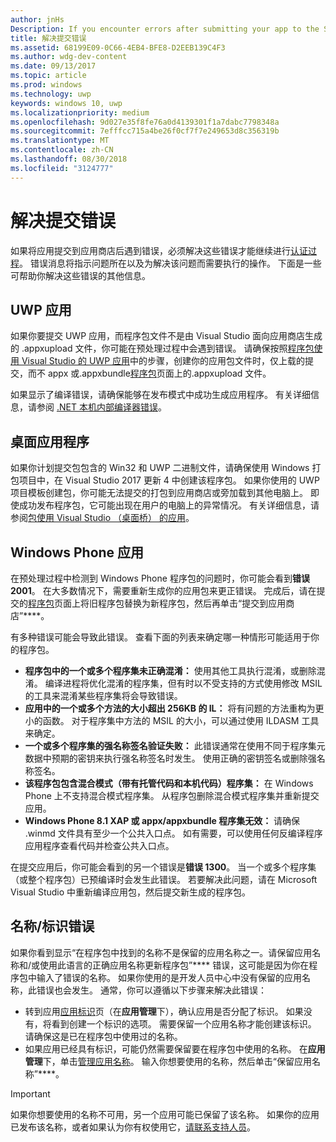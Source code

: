 ```yaml
---
author: jnHs
Description: If you encounter errors after submitting your app to the Store, you must resolve them in order to continue the certification process.
title: 解决提交错误
ms.assetid: 68199E09-0C66-4EB4-BFE8-D2EEB139C4F3
ms.author: wdg-dev-content
ms.date: 09/13/2017
ms.topic: article
ms.prod: windows
ms.technology: uwp
keywords: windows 10, uwp
ms.localizationpriority: medium
ms.openlocfilehash: 9d027e35f8fe76a0d4139301f1a7dabc7798348a
ms.sourcegitcommit: 7efffcc715a4be26f0cf7f7e249653d8c356319b
ms.translationtype: MT
ms.contentlocale: zh-CN
ms.lasthandoff: 08/30/2018
ms.locfileid: "3124777"
---
```

# <a name="resolve-submission-errors"></a>解决提交错误

如果将应用提交到应用商店后遇到错误，必须解决这些错误才能继续进行[认证过程](the-app-certification-process.md)。 错误消息将指示问题所在以及为解决该问题而需要执行的操作。 下面是一些可帮助你解决这些错误的其他信息。

## <a name="uwp-apps"></a>UWP 应用

如果你要提交 UWP 应用，而程序包文件不是由 Visual Studio 面向应用商店生成的 .appxupload 文件，你可能在预处理过程中会遇到错误。 请确保按照[程序包使用 Visual Studio 的 UWP 应用](../packaging/packaging-uwp-apps.md)中的步骤，创建你的应用包文件时，仅上载的提交，而不 appx 或.appxbundle[程序包](upload-app-packages.md)页面上的.appxupload 文件。

如果显示了编译错误，请确保能够在发布模式中成功生成应用程序。 有关详细信息，请参阅 [.NET 本机内部编译器错误](http://go.microsoft.com/fwlink/p/?LinkID=613098)。

## <a name="desktop-application"></a>桌面应用程序

如果你计划提交包包含的 Win32 和 UWP 二进制文件，请确保使用 Windows 打包项目中，在 Visual Studio 2017 更新 4 中创建该程序包。 如果你使用的 UWP 项目模板创建包，你可能无法提交的打包到应用商店或旁加载到其他电脑上。 即使成功发布程序包，它可能出现在用户的电脑上的异常情况。 有关详细信息，请参阅[包使用 Visual Studio （桌面桥） 的应用]( https://docs.microsoft.com/windows/uwp/porting/desktop-to-uwp-packaging-dot-net)。

## <a name="windows-phone-apps"></a>Windows Phone 应用

在预处理过程中检测到 Windows Phone 程序包的问题时，你可能会看到**错误 2001**。 在大多数情况下，需要重新生成你的应用包来更正错误。 完成后，请在提交的[程序包](upload-app-packages.md)页面上将旧程序包替换为新程序包，然后再单击“提交到应用商店”****。

有多种错误可能会导致此错误。 查看下面的列表来确定哪一种情形可能适用于你的程序包。

-   **程序包中的一个或多个程序集未正确混淆：** 使用其他工具执行混淆，或删除混淆。 编译进程将优化混淆的程序集，但有时以不受支持的方式使用修改 MSIL 的工具来混淆某些程序集将会导致错误。
-   **应用中的一个或多个方法的大小超出 256KB 的 IL：** 将有问题的方法重构为更小的函数。 对于程序集中方法的 MSIL 的大小，可以通过使用 ILDASM 工具来确定。
-   **一个或多个程序集的强名称签名验证失败：** 此错误通常在使用不同于程序集元数据中预期的密钥来执行强名称签名时发生。 使用正确的密钥签名或删除强名称签名。
-   **该程序包包含混合模式（带有托管代码和本机代码）程序集：** 在 Windows Phone 上不支持混合模式程序集。 从程序包删除混合模式程序集并重新提交应用。
-   **Windows Phone 8.1 XAP 或 appx/appxbundle 程序集无效：** 请确保 .winmd 文件具有至少一个公共入口点。 如有需要，可以使用任何反编译程序应用程序查看代码并检查公共入口点。

在提交应用后，你可能会看到的另一个错误是**错误 1300**。 当一个或多个程序集（或整个程序包）已预编译时会发生此错误。 若要解决此问题，请在 Microsoft Visual Studio 中重新编译应用包，然后提交新生成的程序包。

## <a name="nameidentity-errors"></a>名称/标识错误

如果你看到显示“在程序包中找到的名称不是保留的应用名称之一。请保留应用名称和/或使用此语言的正确应用名称更新程序包”**** 错误，这可能是因为你在程序包中输入了错误的名称。 如果你使用的是开发人员中心中没有保留的应用名称，此错误也会发生。 通常，你可以遵循以下步骤来解决此错误：

- 转到应用[应用标识](view-app-identity-details.md)页（在**应用管理**下），确认应用是否分配了标识。 如果没有，将看到创建一个标识的选项。 需要保留一个应用名称才能创建该标识。 请确保这是已在程序包中使用过的名称。
- 如果应用已经具有标识，可能仍然需要保留要在程序包中使用的名称。 在**应用管理**下，单击[管理应用名称](manage-app-names.md)。 输入你想要使用的名称，然后单击“保留应用名称”****。

> [!IMPORTANT]
>  如果你想要使用的名称不可用，另一个应用可能已保留了该名称。 如果你的应用已发布该名称，或者如果认为你有权使用它，[请联系支持人员](https://go.microsoft.com/fwlink/p/?LinkId=331509)。  

 

 




